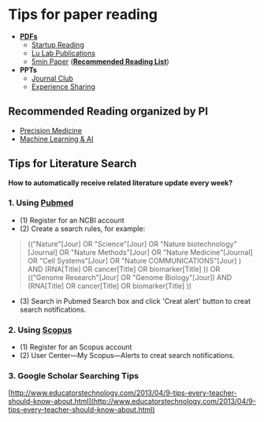 # Tips for paper reading

* [**PDFs**](https://cloud.tsinghua.edu.cn/d/07d2b19d6b284ebea5ea/)
  * [Startup Reading](https://cloud.tsinghua.edu.cn/d/07d2b19d6b284ebea5ea/?p=%2F0.%20Startup\&mode=list)
  * [Lu Lab Publications](https://cloud.tsinghua.edu.cn/d/07d2b19d6b284ebea5ea/?p=%2FLu%20Lab%20Publications\&mode=list)
  * [5min Paper](https://cloud.tsinghua.edu.cn/d/9d49a35091bc41baa830/) ([**Recommended Reading List**](https://docs.qq.com/sheet/DWUtvbXdJdE5oWXpH))
* **PPTs**
  * [Journal Club](https://cloud.tsinghua.edu.cn/d/3fc850ee450b4d00b402/)
  * [Experience Sharing ](https://cloud.tsinghua.edu.cn/d/4bab0cf9ce98463aa7d4/)

## **Recommended Reading organized by PI**

* [Precision Medicine](med/)
* [Machine Learning & AI](ai/)

## Tips for Literature Search

**How to automatically receive related literature update every week?**

### 1. Using [Pubmed](https://www.ncbi.nlm.nih.gov/pubmed)

* (1) Register for an NCBI account
* (2) Create a search rules, for example:

> (("Nature"\[Jour] OR "Science"\[Jour] OR "Nature biotechnology"\[Journal] OR "Nature Methods"\[Jour] OR "Nature Medicine"\[Journal] OR "Cell Systems"\[Jour] OR "Nature COMMUNICATIONS"\[Jour] ) AND (RNA\[Title] OR cancer\[Title] OR biomarker\[Title] )) OR (("Genome Research"\[Jour] OR "Genome Biology"\[Jour]) AND (RNA\[Title] OR cancer\[Title] OR biomarker\[Title] ))

* (3) Search in Pubmed Search box and click 'Creat alert' button to creat search notifications.

### 2. Using [Scopus](https://www.scopus.com/)

* (1) Register for an Scopus account
* (2) User Center—My Scopus—Alerts to creat search notifications.

### 3. Google Scholar Searching Tips

[http://www.educatorstechnology.com/2013/04/9-tips-every-teacher-should-know-about.html](http://www.educatorstechnology.com/2013/04/9-tips-every-teacher-should-know-about.html)
